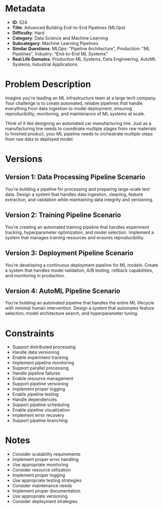 # Metadata

- **ID**: 524
- **Title**: Advanced Building End-to-End Pipelines (MLOps)
- **Difficulty**: Hard
- **Category**: Data Science and Machine Learning
- **Subcategory**: Machine Learning Pipelines
- **Similar Questions**: MLOps: "Pipeline Architecture", Production: "ML Pipelines", Industry: "End-to-End ML Systems"
- **Real Life Domains**: Production ML Systems, Data Engineering, AutoML Systems, Industrial Applications

# Problem Description

Imagine you're leading an ML infrastructure team at a large tech company. Your challenge is to create automated, reliable pipelines that handle everything from data ingestion to model deployment, ensuring reproducibility, monitoring, and maintenance of ML systems at scale.

Think of it like designing an automated car manufacturing line. Just as a manufacturing line needs to coordinate multiple stages from raw materials to finished product, your ML pipeline needs to orchestrate multiple steps from raw data to deployed model.

# Versions

## Version 1: Data Processing Pipeline Scenario
You're building a pipeline for processing and preparing large-scale text data. Design a system that handles data ingestion, cleaning, feature extraction, and validation while maintaining data integrity and versioning.

## Version 2: Training Pipeline Scenario
You're creating an automated training pipeline that handles experiment tracking, hyperparameter optimization, and model selection. Implement a system that manages training resources and ensures reproducibility.

## Version 3: Deployment Pipeline Scenario
You're developing a continuous deployment pipeline for ML models. Create a system that handles model validation, A/B testing, rollback capabilities, and monitoring in production.

## Version 4: AutoML Pipeline Scenario
You're building an automated pipeline that handles the entire ML lifecycle with minimal human intervention. Design a system that automates feature selection, model architecture search, and hyperparameter tuning.

# Constraints

- Support distributed processing
- Handle data versioning
- Enable experiment tracking
- Implement pipeline monitoring
- Support parallel processing
- Handle pipeline failures
- Enable resource management
- Support pipeline versioning
- Implement proper logging
- Enable pipeline testing
- Handle dependencies
- Support pipeline scheduling
- Enable pipeline visualization
- Implement error recovery
- Support pipeline branching

# Notes

- Consider scalability requirements
- Implement proper error handling
- Use appropriate monitoring
- Consider resource utilization
- Implement proper logging
- Use appropriate testing strategies
- Consider maintenance needs
- Implement proper documentation
- Use appropriate versioning
- Consider deployment strategies